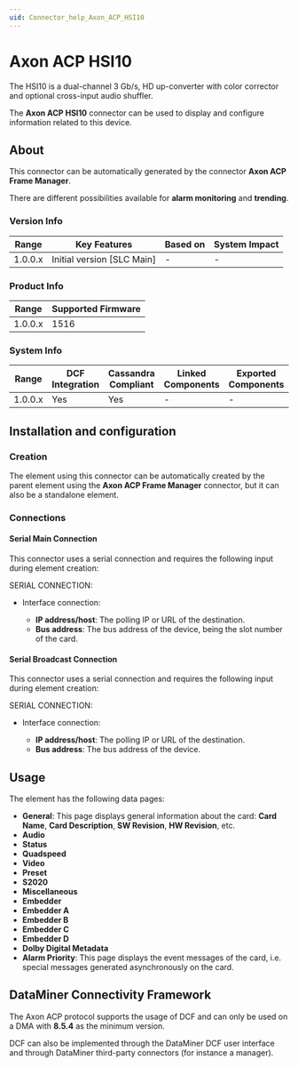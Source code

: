 ```yaml
---
uid: Connector_help_Axon_ACP_HSI10
---
```


# Axon ACP HSI10

The HSI10 is a dual-channel 3 Gb/s, HD up-converter with color corrector and optional cross-input audio shuffler.

The **Axon ACP HSI10** connector can be used to display and configure information related to this device.

## About

This connector can be automatically generated by the connector **Axon ACP Frame Manager**.

There are different possibilities available for **alarm monitoring** and **trending**.

### Version Info

| **Range** | **Key Features**             | **Based on** | **System Impact** |
|-----------|------------------------------|--------------|-------------------|
| 1.0.0.x   | Initial version \[SLC Main\] | \-           | \-                |

### Product Info

| Range     | Supported Firmware     |
|-----------|------------------------|
| 1.0.0.x   | 1516                   |

### System Info

| Range     | DCF Integration     | Cassandra Compliant     | Linked Components     | Exported Components     |
|-----------|---------------------|-------------------------|-----------------------|-------------------------|
| 1.0.0.x   | Yes                 | Yes                     | \-                    | \-                      |

## Installation and configuration

### Creation

The element using this connector can be automatically created by the parent element using the **Axon ACP Frame Manager** connector, but it can also be a standalone element.

### Connections

#### Serial Main Connection

This connector uses a serial connection and requires the following input during element creation:

SERIAL CONNECTION:

- Interface connection:

  - **IP address/host**: The polling IP or URL of the destination.
  - **Bus address**: The bus address of the device, being the slot number of the card.

#### Serial Broadcast Connection

This connector uses a serial connection and requires the following input during element creation:

SERIAL CONNECTION:

- Interface connection:

  - **IP address/host**: The polling IP or URL of the destination.
  - **Bus address**: The bus address of the device.

## Usage

The element has the following data pages:

- **General**: This page displays general information about the card: **Card Name**, **Card Description**, **SW Revision**, **HW Revision**, etc.
- **Audio**
- **Status**
- **Quadspeed**
- **Video**
- **Preset**
- **S2020**
- **Miscellaneous**
- **Embedder**
- **Embedder A**
- **Embedder B**
- **Embedder C**
- **Embedder D**
- **Dolby Digital Metadata**
- **Alarm Priority**: This page displays the event messages of the card, i.e. special messages generated asynchronously on the card.

## DataMiner Connectivity Framework

The Axon ACP protocol supports the usage of DCF and can only be used on a DMA with **8.5.4** as the minimum version.

DCF can also be implemented through the DataMiner DCF user interface and through DataMiner third-party connectors (for instance a manager).
